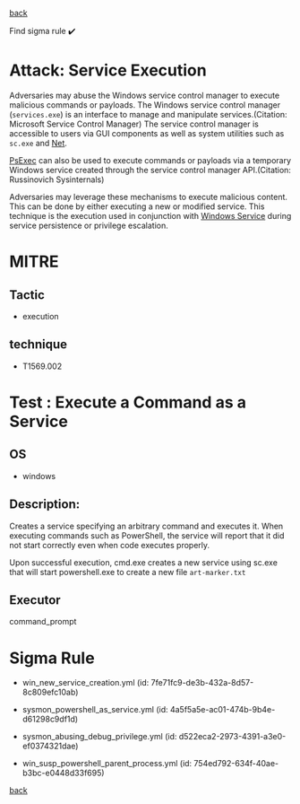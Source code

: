 
[back](../index.md)

Find sigma rule :heavy_check_mark: 

# Attack: Service Execution 

Adversaries may abuse the Windows service control manager to execute malicious commands or payloads. The Windows service control manager (<code>services.exe</code>) is an interface to manage and manipulate services.(Citation: Microsoft Service Control Manager) The service control manager is accessible to users via GUI components as well as system utilities such as <code>sc.exe</code> and [Net](https://attack.mitre.org/software/S0039).

[PsExec](https://attack.mitre.org/software/S0029) can also be used to execute commands or payloads via a temporary Windows service created through the service control manager API.(Citation: Russinovich Sysinternals)

Adversaries may leverage these mechanisms to execute malicious content. This can be done by either executing a new or modified service. This technique is the execution used in conjunction with [Windows Service](https://attack.mitre.org/techniques/T1543/003) during service persistence or privilege escalation.

# MITRE
## Tactic
  - execution


## technique
  - T1569.002


# Test : Execute a Command as a Service
## OS
  - windows


## Description:
Creates a service specifying an arbitrary command and executes it. When executing commands such as PowerShell, the service will report that it did not start correctly even when code executes properly.

Upon successful execution, cmd.exe creates a new service using sc.exe that will start powershell.exe to create a new file `art-marker.txt`


## Executor
command_prompt

# Sigma Rule
 - win_new_service_creation.yml (id: 7fe71fc9-de3b-432a-8d57-8c809efc10ab)

 - sysmon_powershell_as_service.yml (id: 4a5f5a5e-ac01-474b-9b4e-d61298c9df1d)

 - sysmon_abusing_debug_privilege.yml (id: d522eca2-2973-4391-a3e0-ef0374321dae)

 - win_susp_powershell_parent_process.yml (id: 754ed792-634f-40ae-b3bc-e0448d33f695)



[back](../index.md)
